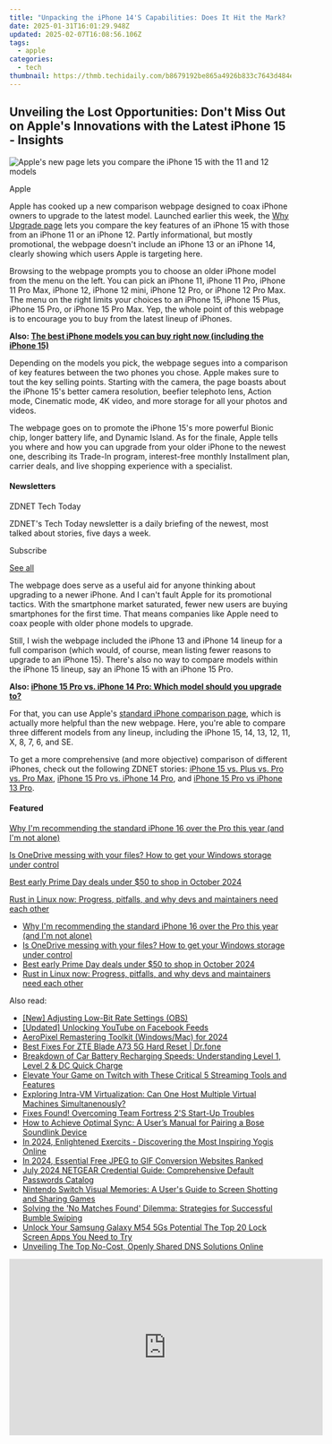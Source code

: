 ```yaml
---
title: "Unpacking the iPhone 14'S Capabilities: Does It Hit the Mark? | Tech Analysis on ZDNET"
date: 2025-01-31T16:01:29.948Z
updated: 2025-02-07T16:08:56.106Z
tags:
  - apple
categories:
  - tech
thumbnail: https://thmb.techidaily.com/b8679192be865a4926b833c7643d484e4a5289f4dc9b662f4833af51354f1cda.jpg
---
```


## Unveiling the Lost Opportunities: Don't Miss Out on Apple's Innovations with the Latest iPhone 15 - Insights

![Apple's new page lets you compare the iPhone 15 with the 11 and 12 models](https://www.zdnet.com/a/img/resize/697248e08e4c86f81b229afb62b264cd0bb172dc/2024/03/27/adf95394-715b-4911-a043-a925524574d9/image-top-apple-wants-you-to-know-what-youre-missing-by-not-upgrading-to-an-iphone-15.jpg?auto=webp&width=1280)

Apple

Apple has cooked up a new comparison webpage designed to coax iPhone owners to upgrade to the latest model. Launched earlier this week, the [Why Upgrade page](https://www.apple.com/iphone/why-upgrade/) lets you compare the key features of an iPhone 15 with those from an iPhone 11 or an iPhone 12\. Partly informational, but mostly promotional, the webpage doesn't include an iPhone 13 or an iPhone 14, clearly showing which users Apple is targeting here.

Browsing to the webpage prompts you to choose an older iPhone model from the menu on the left. You can pick an iPhone 11, iPhone 11 Pro, iPhone 11 Pro Max, iPhone 12, iPhone 12 mini, iPhone 12 Pro, or iPhone 12 Pro Max. The menu on the right limits your choices to an iPhone 15, iPhone 15 Plus, iPhone 15 Pro, or iPhone 15 Pro Max. Yep, the whole point of this webpage is to encourage you to buy from the latest lineup of iPhones. 

**Also: [The best iPhone models you can buy right now (including the iPhone 15)](https://www.zdnet.com/article/best-iphone/)**

Depending on the models you pick, the webpage segues into a comparison of key features between the two phones you chose. Apple makes sure to tout the key selling points. Starting with the camera, the page boasts about the iPhone 15's better camera resolution, beefier telephoto lens, Action mode, Cinematic mode, 4K video, and more storage for all your photos and videos.

The webpage goes on to promote the iPhone 15's more powerful Bionic chip, longer battery life, and Dynamic Island. As for the finale, Apple tells you where and how you can upgrade from your older iPhone to the newest one, describing its Trade-In program, interest-free monthly Installment plan, carrier deals, and live shopping experience with a specialist.

#### Newsletters

ZDNET Tech Today

ZDNET's Tech Today newsletter is a daily briefing of the newest, most talked about stories, five days a week.

 Subscribe

[See all](https://www.zdnet.com/newsletters/)

The webpage does serve as a useful aid for anyone thinking about upgrading to a newer iPhone. And I can't fault Apple for its promotional tactics. With the smartphone market saturated, fewer new users are buying smartphones for the first time. That means companies like Apple need to coax people with older phone models to upgrade.

Still, I wish the webpage included the iPhone 13 and iPhone 14 lineup for a full comparison (which would, of course, mean listing fewer reasons to upgrade to an iPhone 15). There's also no way to compare models within the iPhone 15 lineup, say an iPhone 15 with an iPhone 15 Pro.

**Also: [iPhone 15 Pro vs. iPhone 14 Pro: Which model should you upgrade to?](https://www.zdnet.com/article/iphone-15-pro-vs-iphone-14-pro/)**

For that, you can use Apple's [standard iPhone comparison page](https://www.apple.com/iphone/compare/), which is actually more helpful than the new webpage. Here, you're able to compare three different models from any lineup, including the iPhone 15, 14, 13, 12, 11, X, 8, 7, 6, and SE.

To get a more comprehensive (and more objective) comparison of different iPhones, check out the following ZDNET stories: [iPhone 15 vs. Plus vs. Pro vs. Pro Max](https://www.zdnet.com/article/new-iphone-15-models-compared-iphone-15-vs-plus-vs-pro-vs-pro-max/), [iPhone 15 Pro vs. iPhone 14 Pro](https://www.zdnet.com/article/iphone-15-pro-vs-iphone-14-pro/), and [iPhone 15 Pro vs iPhone 13 Pro](https://www.zdnet.com/article/iphone-15-pro-vs-iphone-13-pro-should-you-upgrade-to-the-newest-model/).

#### Featured

[Why I'm recommending the standard iPhone 16 over the Pro this year (and I'm not alone)](https://www.zdnet.com/article/why-im-recommending-the-standard-iphone-16-over-the-pro-this-year-and-im-not-alone/ "Why I'm recommending the standard iPhone 16 over the Pro this year (and I'm not alone)")

[Is OneDrive messing with your files? How to get your Windows storage under control](https://www.zdnet.com/article/is-onedrive-messing-with-your-files-how-to-get-your-windows-storage-under-control/ "Is OneDrive messing with your files? How to get your Windows storage under control")

[Best early Prime Day deals under $50 to shop in October 2024](https://www.zdnet.com/article/best-early-prime-day-deals-under-50/ "Best early Prime Day deals under $50 to shop in October 2024")

[Rust in Linux now: Progress, pitfalls, and why devs and maintainers need each other](https://www.zdnet.com/article/rust-in-linux-now-progress-pitfalls-and-why-devs-and-maintainers-need-each-other/ "Rust in Linux now: Progress, pitfalls, and why devs and maintainers need each other")

* [Why I'm recommending the standard iPhone 16 over the Pro this year (and I'm not alone)](https://www.zdnet.com/article/why-im-recommending-the-standard-iphone-16-over-the-pro-this-year-and-im-not-alone/ "Why I'm recommending the standard iPhone 16 over the Pro this year (and I'm not alone)")
* [Is OneDrive messing with your files? How to get your Windows storage under control](https://www.zdnet.com/article/is-onedrive-messing-with-your-files-how-to-get-your-windows-storage-under-control/ "Is OneDrive messing with your files? How to get your Windows storage under control")
* [Best early Prime Day deals under $50 to shop in October 2024](https://www.zdnet.com/article/best-early-prime-day-deals-under-50/ "Best early Prime Day deals under $50 to shop in October 2024")
* [Rust in Linux now: Progress, pitfalls, and why devs and maintainers need each other](https://www.zdnet.com/article/rust-in-linux-now-progress-pitfalls-and-why-devs-and-maintainers-need-each-other/ "Rust in Linux now: Progress, pitfalls, and why devs and maintainers need each other")

<ins class="adsbygoogle"
     style="display:block"
     data-ad-format="autorelaxed"
     data-ad-client="ca-pub-7571918770474297"
     data-ad-slot="1223367746"></ins>

<ins class="adsbygoogle"
     style="display:block"
     data-ad-client="ca-pub-7571918770474297"
     data-ad-slot="8358498916"
     data-ad-format="auto"
     data-full-width-responsive="true"></ins>

<span class="atpl-alsoreadstyle">Also read:</span>
<div><ul>
<li><a href="https://video-screen-grab.techidaily.com/new-adjusting-low-bit-rate-settings-obs/"><u>[New] Adjusting Low-Bit Rate Settings (OBS)</u></a></li>
<li><a href="https://facebook-video-recording.techidaily.com/updated-unlocking-youtube-on-facebook-feeds/"><u>[Updated] Unlocking YouTube on Facebook Feeds</u></a></li>
<li><a href="https://article-tips.techidaily.com/aeropixel-remastering-toolkit-windowsmac-for-2024/"><u>AeroPixel Remastering Toolkit (Windows/Mac) for 2024</u></a></li>
<li><a href="https://techidaily.com/best-fixes-for-zte-blade-a73-5g-hard-reset-drfone-by-drfone-reset-android-reset-android/"><u>Best Fixes For ZTE Blade A73 5G Hard Reset | Dr.fone</u></a></li>
<li><a href="https://techtrends.techidaily.com/breakdown-of-car-battery-recharging-speeds-understanding-level-1-level-2-and-dc-quick-charge/"><u>Breakdown of Car Battery Recharging Speeds: Understanding Level 1, Level 2 & DC Quick Charge</u></a></li>
<li><a href="https://techtrends.techidaily.com/elevate-your-game-on-twitch-with-these-critical-5-streaming-tools-and-features/"><u>Elevate Your Game on Twitch with These Critical 5 Streaming Tools and Features</u></a></li>
<li><a href="https://win-fantastic.techidaily.com/exploring-intra-vm-virtualization-can-one-host-multiple-virtual-machines-simultanenously/"><u>Exploring Intra-VM Virtualization: Can One Host Multiple Virtual Machines Simultanenously?</u></a></li>
<li><a href="https://win-answers.techidaily.com/fixes-found-overcoming-team-fortress-2s-start-up-troubles/"><u>Fixes Found! Overcoming Team Fortress 2'S Start-Up Troubles</u></a></li>
<li><a href="https://techtrends.techidaily.com/how-to-achieve-optimal-sync-a-users-manual-for-pairing-a-bose-soundlink-device/"><u>How to Achieve Optimal Sync: A User’s Manual for Pairing a Bose Soundlink Device</u></a></li>
<li><a href="https://youtube-sure.techidaily.com/24-enlightened-exercits-discovering-the-most-inspiring-yogis-online/"><u>In 2024, Enlightened Exercits - Discovering the Most Inspiring Yogis Online</u></a></li>
<li><a href="https://fox-links.techidaily.com/in-2024-essential-free-jpeg-to-gif-conversion-websites-ranked/"><u>In 2024, Essential Free JPEG to GIF Conversion Websites Ranked</u></a></li>
<li><a href="https://techtrends.techidaily.com/july-2024-netgear-credential-guide-comprehensive-default-passwords-catalog/"><u>July 2024 NETGEAR Credential Guide: Comprehensive Default Passwords Catalog</u></a></li>
<li><a href="https://techtrends.techidaily.com/nintendo-switch-visual-memories-a-users-guide-to-screen-shotting-and-sharing-games/"><u>Nintendo Switch Visual Memories: A User's Guide to Screen Shotting and Sharing Games</u></a></li>
<li><a href="https://techtrends.techidaily.com/solving-the-no-matches-found-dilemma-strategies-for-successful-bumble-swiping/"><u>Solving the 'No Matches Found' Dilemma: Strategies for Successful Bumble Swiping</u></a></li>
<li><a href="https://android-unlock.techidaily.com/unlock-your-samsung-galaxy-m54-5gs-potential-the-top-20-lock-screen-apps-you-need-to-try-by-drfone-android/"><u>Unlock Your Samsung Galaxy M54 5Gs Potential The Top 20 Lock Screen Apps You Need to Try</u></a></li>
<li><a href="https://techtrends.techidaily.com/unveiling-the-top-no-cost-openly-shared-dns-solutions-online/"><u>Unveiling The Top No-Cost, Openly Shared DNS Solutions Online</u></a></li>
</ul></div>

<!-- affiliate ads begin -->
<iframe width="560" height="315" src="https://www.youtube.com/embed/zmXpl6irBYk?si=BXjGpQr6PXFcqhCI" title="YouTube video player" frameborder="0" allow="accelerometer; autoplay; clipboard-write; encrypted-media; gyroscope; picture-in-picture; web-share" referrerpolicy="strict-origin-when-cross-origin" allowfullscreen></iframe>
<!-- affiliate ads end -->

